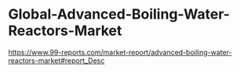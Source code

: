 # Global-Advanced-Boiling-Water-Reactors-Market
https://www.99-reports.com/market-report/advanced-boiling-water-reactors-market#report_Desc
